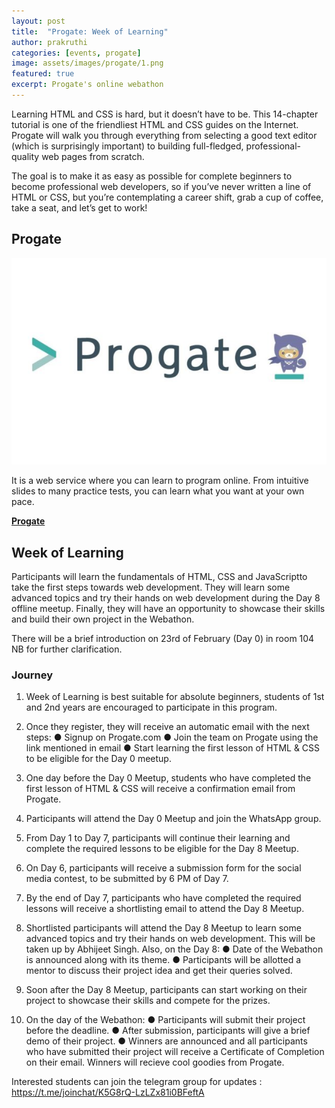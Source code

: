 ```yaml
---
layout: post
title:  "Progate: Week of Learning"
author: prakruthi
categories: [events, progate]
image: assets/images/progate/1.png
featured: true
excerpt: Progate's online webathon
---
```

Learning HTML and CSS is hard, but it doesn’t have to be. This 14-chapter tutorial is one of the friendliest HTML and CSS guides on the Internet. Progate will walk you through everything from selecting a good text editor (which is surprisingly important) to building full-fledged, professional-quality web pages from scratch.

The goal is to make it as easy as possible for complete beginners to become professional web developers, so if you’ve never written a line of HTML or CSS, but you’re contemplating a career shift, grab a cup of coffee, take a seat, and let’s get to work!

## Progate

![](/assets/images/progate/2.jpg)

It is a web service where you can learn to program online. From intuitive slides to many practice tests, you can learn what you want at your own pace.

**[Progate](https://progate.com/)**


## Week of Learning

[](/assets/images/progate/3.png)

Participants will learn the fundamentals of H​TML, CSS​ and ​JavaScript​ to take the first steps towards web development. They will learn some advanced topics and try their hands on web development during the Day 8 offline meetup. Finally, they will have an opportunity to showcase their skills and build their own project in the Webathon.

There will be a brief introduction on 23rd of February (Day 0) in room 104 NB for further clarification.


### Journey

1. Week of Learning is best suitable for absolute beginners, students of 1st and 2nd years are encouraged to participate in this program.

2. Once they register, they will receive an automatic email with the next steps:
● Signup on Progate.com
● Join the team on Progate using the link mentioned in email
● Start learning the ​first lesson​ of HTML & CSS to be eligible for the Day 0 meetup.

3. One day before the Day 0 Meetup, students who have completed the first lesson of HTML & CSS will receive a confirmation email from Progate.

4. Participants will attend the Day 0 Meetup and join the WhatsApp group.

5. From Day 1 to Day 7, participants will continue their learning and complete the
required lessons to be eligible for the Day 8 Meetup.

6. On Day 6, participants will receive a submission form for the social media
contest, to be submitted by 6 PM of Day 7.

7. By the end of Day 7, participants who have completed the required lessons will
receive a shortlisting email to attend the Day 8 Meetup.

8. Shortlisted participants will attend the Day 8 Meetup to learn some advanced topics and try their hands on web development. This will be taken up by Abhijeet Singh. Also, on the Day 8:
● Date of the Webathon is announced along with its theme.
● Participants will be allotted a mentor to discuss their project idea and get their queries solved.

9. Soon after the Day 8 Meetup, participants can start working on their project to showcase their skills and compete for the prizes.

10. On the day of the Webathon:
● Participants will submit their project before the deadline.
● After submission, participants will give a brief demo of their project.
● Winners are announced and all participants who have submitted their project will receive a Certificate of Completion on their email. Winners will recieve cool goodies from Progate.

Interested students can join the telegram group for updates : https://t.me/joinchat/K5G8rQ-LzLZx81i0BFeftA



[](/assets/images/progate/4.jpg)




